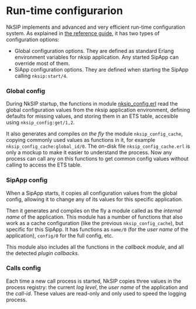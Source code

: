 # Run-time configurarion

NkSIP implements and advanced and very efficient run-time configuration system. As explained in [the reference guide](../reference/configuration.md), it has two types of configuration options:
* Global configuration options. They are defined as standard Erlang environment variables for nksip application. Any started SipApp can override most of them.
* SiApp configuration options. They are defined when starting the SipApp calling `nksip:start/4`.

### Global config

During NkSIP startup, the functions in module [nksip_config.erl](../../src/nksip.config.erl) read the global configuration values from the nksip application environment, defining defaults for missing values, and storing them in an ETS table, accesible using `nksip_config:get/1,2`.

It also generates and compiles _on the fly_ the module `nksip_config_cache`, copying commonly used values as functions in it, for example `nksip_config_cache:global_id/0`. The on-disk file `nksip_config_cache.erl` is only a mockup to make it easier to understand the process. Now any process can call any on this functions to get common config values without calling to access the ETS table.


### SipApp config

When a SipApp starts, it copies all configuration values from the global config, allowing it to change any of its values for this specific application. 

Then it generates and compiles on the fly a module called as the _internal name_ of the application. This module has a number of functions that also work as a cache configuration (like the previous `nksip_config_cache`), but specific for this SipApp. It has functions as `name/0` (for the _user name_ of the application), `config/0` for the full config, etc.

This module also includes all the functions in the _callback module_, and all the detected _plugin callbacks_.


### Calls config

Each time a new call process is started, NkSIP copies three values in the process registry: the current _log level_, the _user name_ of the application and the _call-id_. These values are read-only and only used to speed the logging process.




